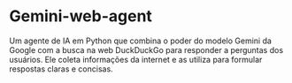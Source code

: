 # Gemini-web-agent
Um agente de IA em Python que combina o poder do modelo Gemini da Google com a busca na web DuckDuckGo para responder a perguntas dos usuários. Ele coleta informações da internet e as utiliza para formular respostas claras e concisas.
